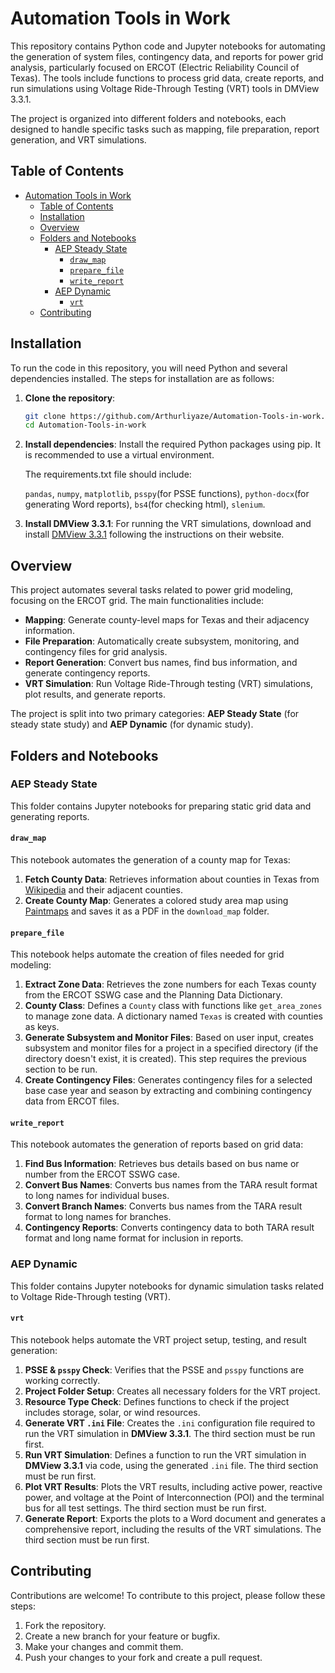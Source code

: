 # Automation Tools in Work

This repository contains Python code and Jupyter notebooks for automating the generation of system files, contingency data, and reports for power grid analysis, particularly focused on ERCOT (Electric Reliability Council of Texas). The tools include functions to process grid data, create reports, and run simulations using Voltage Ride-Through Testing (VRT) tools in DMView 3.3.1.

The project is organized into different folders and notebooks, each designed to handle specific tasks such as mapping, file preparation, report generation, and VRT simulations.

## Table of Contents
- [Automation Tools in Work](#automation-tools-in-work)
  - [Table of Contents](#table-of-contents)
  - [Installation](#installation)
  - [Overview](#overview)
  - [Folders and Notebooks](#folders-and-notebooks)
    - [AEP Steady State](#aep-steady-state)
      - [`draw_map`](#draw_map)
      - [`prepare_file`](#prepare_file)
      - [`write_report`](#write_report)
    - [AEP Dynamic](#aep-dynamic)
      - [`vrt`](#vrt)
  - [Contributing](#contributing)

## Installation

To run the code in this repository, you will need Python and several dependencies installed. The steps for installation are as follows:

1. **Clone the repository**:
   ```bash
   git clone https://github.com/Arthurliyaze/Automation-Tools-in-work.git
   cd Automation-Tools-in-work
2. **Install dependencies**:
   Install the required Python packages using pip. It is recommended to use a virtual environment.
   
   The requirements.txt file should include: 
   
   `pandas`, `numpy`, `matplotlib`, `psspy`(for PSSE functions), `python-docx`(for generating Word reports), `bs4`(for checking html), `slenium`.
   
3. **Install DMView 3.3.1**:
   For running the VRT simulations, download and install [DMView 3.3.1](https://sites.google.com/view/dmview/home) following the instructions on their website.
   
## Overview

This project automates several tasks related to power grid modeling, focusing on the ERCOT grid. The main functionalities include:

- **Mapping**: Generate county-level maps for Texas and their adjacency information.
- **File Preparation**: Automatically create subsystem, monitoring, and contingency files for grid analysis.
- **Report Generation**: Convert bus names, find bus information, and generate contingency reports.
- **VRT Simulation**: Run Voltage Ride-Through testing (VRT) simulations, plot results, and generate reports.

The project is split into two primary categories: **AEP Steady State** (for steady state study) and **AEP Dynamic** (for dynamic study).

## Folders and Notebooks

### AEP Steady State

This folder contains Jupyter notebooks for preparing static grid data and generating reports.

#### `draw_map`
This notebook automates the generation of a county map for Texas:
1. **Fetch County Data**: Retrieves information about counties in Texas from [Wikipedia](https://en.wikipedia.org/wiki/List_of_counties_in_Texas) and their adjacent counties.
2. **Create County Map**: Generates a colored study area map using [Paintmaps](https://paintmaps.com/map-charts/272/Texas-map-chart) and saves it as a PDF in the `download_map` folder.

#### `prepare_file`
This notebook helps automate the creation of files needed for grid modeling:
1. **Extract Zone Data**: Retrieves the zone numbers for each Texas county from the ERCOT SSWG case and the Planning Data Dictionary.
2. **County Class**: Defines a `County` class with functions like `get_area_zones` to manage zone data. A dictionary named `Texas` is created with counties as keys.
3. **Generate Subsystem and Monitor Files**: Based on user input, creates subsystem and monitor files for a project in a specified directory (if the directory doesn't exist, it is created). This step requires the previous section to be run.
4. **Create Contingency Files**: Generates contingency files for a selected base case year and season by extracting and combining contingency data from ERCOT files.

#### `write_report`
This notebook automates the generation of reports based on grid data:
1. **Find Bus Information**: Retrieves bus details based on bus name or number from the ERCOT SSWG case.
2. **Convert Bus Names**: Converts bus names from the TARA result format to long names for individual buses.
3. **Convert Branch Names**: Converts bus names from the TARA result format to long names for branches.
4. **Contingency Reports**: Converts contingency data to both TARA result format and long name format for inclusion in reports.

### AEP Dynamic

This folder contains Jupyter notebooks for dynamic simulation tasks related to Voltage Ride-Through testing (VRT).

#### `vrt`
This notebook helps automate the VRT project setup, testing, and result generation:
1. **PSSE & `psspy` Check**: Verifies that the PSSE and `psspy` functions are working correctly.
2. **Project Folder Setup**: Creates all necessary folders for the VRT project.
3. **Resource Type Check**: Defines functions to check if the project includes storage, solar, or wind resources.
4. **Generate VRT `.ini` File**: Creates the `.ini` configuration file required to run the VRT simulation in **DMView 3.3.1**. The third section must be run first.
5. **Run VRT Simulation**: Defines a function to run the VRT simulation in **DMView 3.3.1** via code, using the generated `.ini` file. The third section must be run first.
6. **Plot VRT Results**: Plots the VRT results, including active power, reactive power, and voltage at the Point of Interconnection (POI) and the terminal bus for all test settings. The third section must be run first.
7. **Generate Report**: Exports the plots to a Word document and generates a comprehensive report, including the results of the VRT simulations. The third section must be run first.

## Contributing

Contributions are welcome! To contribute to this project, please follow these steps:

1. Fork the repository.
2. Create a new branch for your feature or bugfix.
3. Make your changes and commit them.
4. Push your changes to your fork and create a pull request.
